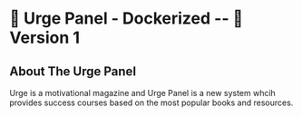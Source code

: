 
# 🐬 Urge Panel - Dockerized -- 🔮 Version 1

## About The Urge Panel

Urge is a motivational magazine and Urge Panel is a new system whcih provides success courses based on the most popular books and resources.

